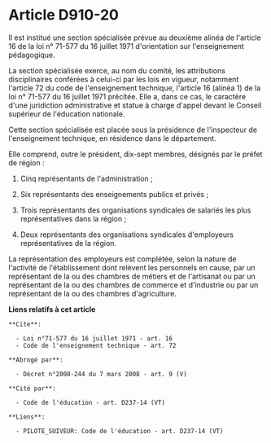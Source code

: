 # Article D910-20

Il est institué une section spécialisée prévue au deuxième alinéa de l'article 16 de la loi n° 71-577 du 16 juillet 1971
d'orientation sur l'enseignement pédagogique.

La section spécialisée exerce, au nom du comité, les attributions disciplinaires conférées à celui-ci par les lois en
vigueur, notamment l'article 72 du code de l'enseignement technique, l'article 16 (alinéa 1) de la loi n° 71-577 du 16
juillet 1971 précitée. Elle a, dans ce cas, le caractère d'une juridiction administrative et statue à charge d'appel devant
le Conseil supérieur de l'éducation nationale.

Cette section spécialisée est placée sous la présidence de l'inspecteur de l'enseignement technique, en résidence dans le
département.

Elle comprend, outre le président, dix-sept membres, désignés par le préfet de région :

1. Cinq représentants de l'administration ;

2. Six représentants des enseignements publics et privés ;

3. Trois représentants des organisations syndicales de salariés les plus représentatives dans la région ;

4. Deux représentants des organisations syndicales d'employeurs représentatives de la région.

La représentation des employeurs est complétée, selon la nature de l'activité de l'établissement dont relèvent les personnels
en cause, par un représentant de la ou des chambres de métiers et de l'artisanat ou par un représentant de la ou des chambres
de commerce et d'industrie ou par un représentant de la ou des chambres d'agriculture.

**Liens relatifs à cet article**

	**Cite**:

	  - Loi n°71-577 du 16 juillet 1971 - art. 16
	  - Code de l'enseignement technique - art. 72

	**Abrogé par**:

	  - Décret n°2008-244 du 7 mars 2008 - art. 9 (V)

	**Cité par**:

	  - Code de l'éducation - art. D237-14 (VT)

	**Liens**:

	  - PILOTE_SUIVEUR: Code de l'éducation - art. D237-14 (VT)
